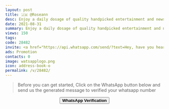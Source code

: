 ```yaml
---
layout: post
title: 🇯🇲 @Roseann 
desc: Enjoy a daily dosage of quality handpicked entertainment and news Via our WhatsApp Status updates
date: 2021-08-31
summary: Enjoy a daily dosage of quality handpicked entertainment and news Via your WhatsApp Status, my iD code is 28482 I'm a proud member since
views: 150
tags: 
code: 28482
invite: <a href="https://api.whatsapp.com/send/?text=Hey, have you heard about this WhatsApp TV. Check out their website https://www.watsapp.tv and if you want to join use my code 28482 because I'm a member" class="page-scroll">Invite Friends</a>
ads: Promotion
contacts: 0
image: watsapplogo.png
icon: address-book-o
permalink: /v/28482/
---
```



>Before you can get started, Click on the WhatsApp button below and send us the generated message to verified your whatsapp number
   
<center><a href="https://api.whatsapp.com/send?phone={{site.tell}}&text=ID 28482 Invited Me" class="page-scroll"><button class="btn btn-outline btn-xl" id="#signup"><strong>WhatsApp Verification</strong></button></a></center>

